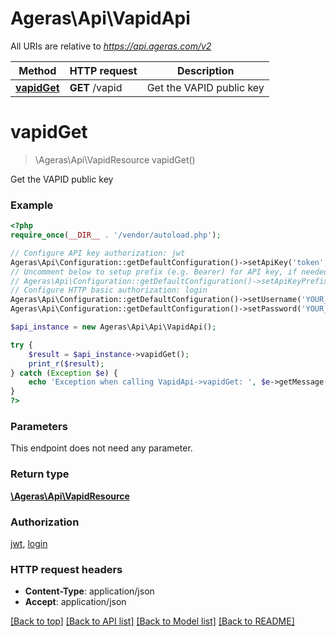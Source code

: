# Ageras\Api\VapidApi

All URIs are relative to *https://api.ageras.com/v2*

Method | HTTP request | Description
------------- | ------------- | -------------
[**vapidGet**](VapidApi.md#vapidGet) | **GET** /vapid | Get the VAPID public key


# **vapidGet**
> \Ageras\Api\VapidResource vapidGet()

Get the VAPID public key

### Example
```php
<?php
require_once(__DIR__ . '/vendor/autoload.php');

// Configure API key authorization: jwt
Ageras\Api\Configuration::getDefaultConfiguration()->setApiKey('token', 'YOUR_API_KEY');
// Uncomment below to setup prefix (e.g. Bearer) for API key, if needed
// Ageras\Api\Configuration::getDefaultConfiguration()->setApiKeyPrefix('token', 'Bearer');
// Configure HTTP basic authorization: login
Ageras\Api\Configuration::getDefaultConfiguration()->setUsername('YOUR_USERNAME');
Ageras\Api\Configuration::getDefaultConfiguration()->setPassword('YOUR_PASSWORD');

$api_instance = new Ageras\Api\Api\VapidApi();

try {
    $result = $api_instance->vapidGet();
    print_r($result);
} catch (Exception $e) {
    echo 'Exception when calling VapidApi->vapidGet: ', $e->getMessage(), PHP_EOL;
}
?>
```

### Parameters
This endpoint does not need any parameter.

### Return type

[**\Ageras\Api\VapidResource**](../Model/VapidResource.md)

### Authorization

[jwt](../../README.md#jwt), [login](../../README.md#login)

### HTTP request headers

 - **Content-Type**: application/json
 - **Accept**: application/json

[[Back to top]](#) [[Back to API list]](../../README.md#documentation-for-api-endpoints) [[Back to Model list]](../../README.md#documentation-for-models) [[Back to README]](../../README.md)

